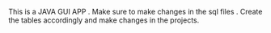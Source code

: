 This is a JAVA GUI APP .
Make sure to make changes in the sql files .
Create the tables accordingly and make changes in the projects.
